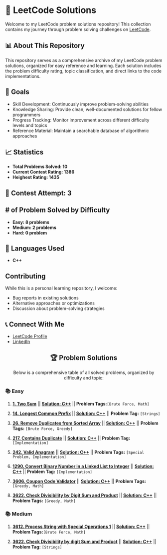 # 🚀 LeetCode Solutions

Welcome to my LeetCode problem solutions repository! This collection contains my journey through problem solving challenges on [LeetCode](https://leetcode.com/).

## 📊 About This Repository

This repository serves as a comprehensive archive of my LeetCode problem solutions, organized for easy reference and learning. Each solution includes the problem difficulty rating, topic classification, and direct links to the code implementations.

## 🎯 Goals

- Skill Development: Continuously improve problem-solving abilities
- Knowledge Sharing: Provide clean, well-documented solutions for fellow programmers
- Progress Tracking: Monitor improvement across different difficulty levels and topics
- Reference Material: Maintain a searchable database of algorithmic approaches

## 📈 Statistics
- **Total Problems Solved: 10**
- **Current Contest Rating: 1386**
- **Heighest Rating: 1435**

## 🏅 Contest Attempt: 3

## # of Problem Solved by Difficulty
- **Easy: 8 problems**
- **Medium: 2 problems**
- **Hard: 0 problem**

## 🔧 Languages Used
- **C++**

## Contributing

While this is a personal learning repository, I welcome:
- Bug reports in existing solutions
- Alternative approaches or optimizations
- Discussion about problem-solving strategies

## 📞 Connect With Me
- [LeetCode Profile](https://leetcode.com/u/sardaar_niamotullah/)
- [LinkedIn](https://www.linkedin.com/in/sardaar-niamotullah/)

<div align="center">

## 🏆 Problem Solutions

</div>

<div align="center">

Below is a comprehensive table of all solved problems, organized by difficulty and topic:

</div>

### 📚 Easy


1. [**1. Two Sum**](https://codeforces.com/problemset/problem/4/A) || [**Solution: C++**](https://github.com/sardaarNiamotullah/CodeForces/blob/main/rating-800/4A-Watermelon.cpp) || **Problem Tags:**`[Brute Force, Math]`

2. [**14. Longest Common Prefix**](https://codeforces.com/problemset/problem/71/A) || [**Solution: C++**](https://github.com/sardaarNiamotullah/CodeForces/blob/main/rating-800/71A-Way_Too_Long_Words.cpp) || **Problem Tag:** `[Strings]`

3. [**26. Remove Duplicates from Sorted Array**](https://codeforces.com/problemset/problem/231/A) || [**Solution: C++**](https://github.com/sardaarNiamotullah/CodeForces/blob/main/rating-800/231A-Team.cpp) || **Problem Tags:** `[Brute Force, Greedy]`

4. [**217. Contains Duplicate**](https://codeforces.com/problemset/problem/282/A) || [**Solution: C++**](https://github.com/sardaarNiamotullah/CodeForces/blob/main/rating-800/282A-Bit%2B%2B.cpp) || **Problem Tag:** `[Implementation]`

5. [**242. Valid Anagram**](https://codeforces.com/problemset/problem/185/A) || [**Solution: C++**](https://github.com/sardaarNiamotullah/CodeForces/blob/main/rating-800/185A-Next_Round.cpp) || **Problem Tags:** `[Special Problem, Implementation]`

6. [**1290. Convert Binary Number in a Linked List to Integer**](https://codeforces.com/contest/263/problem/A) || [**Solution: C++**](https://github.com/sardaarNiamotullah/CodeForces/blob/main/rating-800/263A-Beautiful_Matrix.cpp) || **Problem Tag:** `[Implementation]`

7. [**3606. Coupon Code Validator**](https://codeforces.com/contest/50/problem/A) || [**Solution: C++**](https://github.com/sardaarNiamotullah/CodeForces/blob/main/rating-800/50A-Domino_Piling.cpp) || **Problem Tags:** `[Greedy, Math]`

8. [**3622. Check Divisibility by Digit Sum and Product**](https://codeforces.com/contest/50/problem/A) || [**Solution: C++**](https://github.com/sardaarNiamotullah/CodeForces/blob/main/rating-800/50A-Domino_Piling.cpp) || **Problem Tags:** `[Greedy, Math]`


### 📚 Medium

1. [**3612. Process String with Special Operations 1**](https://codeforces.com/problemset/problem/4/A) || [**Solution: C++**](https://github.com/sardaarNiamotullah/CodeForces/blob/main/rating-800/4A-Watermelon.cpp) || **Problem Tags:**`[Brute Force, Math]`

2. [**3622. Check Divisibility by digit Sum and Product**](https://codeforces.com/problemset/problem/71/A) || [**Solution: C++**](https://github.com/sardaarNiamotullah/CodeForces/blob/main/rating-800/71A-Way_Too_Long_Words.cpp) || **Problem Tag:** `[Strings]`